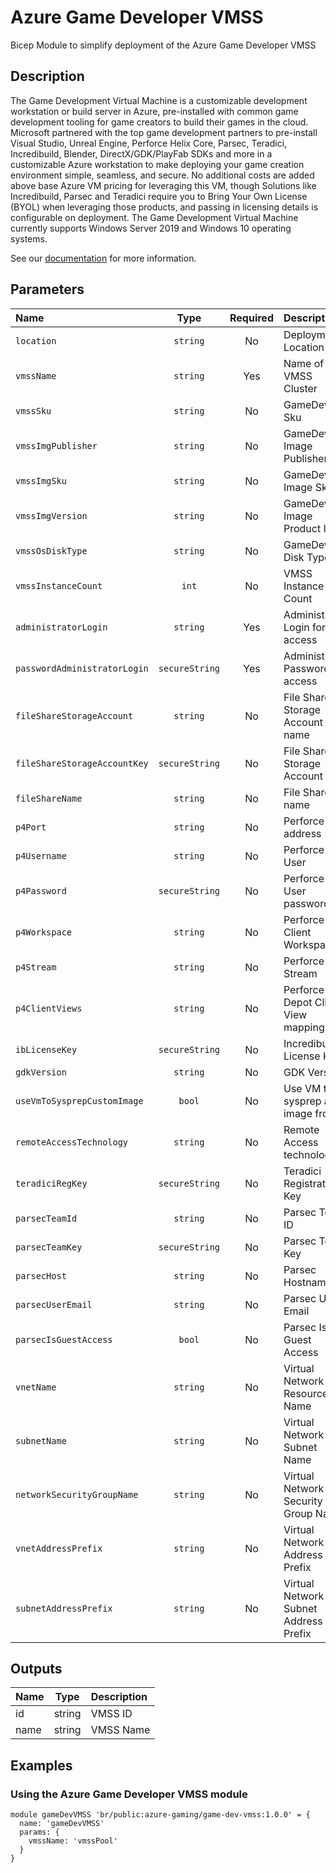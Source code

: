 # Azure Game Developer VMSS

Bicep Module to simplify deployment of the Azure Game Developer VMSS

## Description

The Game Development Virtual Machine is a customizable development workstation or build server in Azure, pre-installed with common game development tooling for game creators to build their games in the cloud. Microsoft partnered with the top game development partners to pre-install Visual Studio, Unreal Engine, Perforce Helix Core, Parsec, Teradici, Incredibuild, Blender, DirectX/GDK/PlayFab SDKs and more in a customizable Azure workstation to make deploying your game creation environment simple, seamless, and secure. No additional costs are added above base Azure VM pricing for leveraging this VM, though Solutions like Incredibuild, Parsec and Teradici require you to Bring Your Own License (BYOL) when leveraging those products, and passing in licensing details is configurable on deployment. The Game Development Virtual Machine currently supports Windows Server 2019 and Windows 10 operating systems.

See our [documentation](https://docs.microsoft.com/en-us/gaming/azure/game-dev-virtual-machine/) for more information.

## Parameters

| Name                         | Type           | Required | Description                           |
| :--------------------------- | :------------: | :------: | :------------------------------------ |
| `location`                   | `string`       | No       | Deployment Location                   |
| `vmssName`                   | `string`       | Yes      | Name of VMSS Cluster                  |
| `vmssSku`                    | `string`       | No       | GameDev Sku                           |
| `vmssImgPublisher`           | `string`       | No       | GameDev Image Publisher               |
| `vmssImgSku`                 | `string`       | No       | GameDev Image Sku                     |
| `vmssImgVersion`             | `string`       | No       | GameDev Image Product Id              |
| `vmssOsDiskType`             | `string`       | No       | GameDev Disk Type                     |
| `vmssInstanceCount`          | `int`          | No       | VMSS Instance Count                   |
| `administratorLogin`         | `string`       | Yes      | Administrator Login for access        |
| `passwordAdministratorLogin` | `secureString` | Yes      | Administrator Password for access     |
| `fileShareStorageAccount`    | `string`       | No       | File Share Storage Account name       |
| `fileShareStorageAccountKey` | `secureString` | No       | File Share Storage Account key        |
| `fileShareName`              | `string`       | No       | File Share name                       |
| `p4Port`                     | `string`       | No       | Perforce Port address                 |
| `p4Username`                 | `string`       | No       | Perforce User                         |
| `p4Password`                 | `secureString` | No       | Perforce User password                |
| `p4Workspace`                | `string`       | No       | Perforce Client Workspace             |
| `p4Stream`                   | `string`       | No       | Perforce Stream                       |
| `p4ClientViews`              | `string`       | No       | Perforce Depot Client View mappings   |
| `ibLicenseKey`               | `secureString` | No       | Incredibuild License Key              |
| `gdkVersion`                 | `string`       | No       | GDK Version                           |
| `useVmToSysprepCustomImage`  | `bool`         | No       | Use VM to sysprep an image from       |
| `remoteAccessTechnology`     | `string`       | No       | Remote Access technology              |
| `teradiciRegKey`             | `secureString` | No       | Teradici Registration Key             |
| `parsecTeamId`               | `string`       | No       | Parsec Team ID                        |
| `parsecTeamKey`              | `secureString` | No       | Parsec Team Key                       |
| `parsecHost`                 | `string`       | No       | Parsec Hostname                       |
| `parsecUserEmail`            | `string`       | No       | Parsec User Email                     |
| `parsecIsGuestAccess`        | `bool`         | No       | Parsec Is Guest Access                |
| `vnetName`                   | `string`       | No       | Virtual Network Resource Name         |
| `subnetName`                 | `string`       | No       | Virtual Network Subnet Name           |
| `networkSecurityGroupName`   | `string`       | No       | Virtual Network Security Group Name   |
| `vnetAddressPrefix`          | `string`       | No       | Virtual Network Address Prefix        |
| `subnetAddressPrefix`        | `string`       | No       | Virtual Network Subnet Address Prefix |

## Outputs

| Name | Type   | Description |
| :--- | :----: | :---------- |
| id   | string | VMSS ID     |
| name | string | VMSS Name   |

## Examples

### Using the Azure Game Developer VMSS module

```bicep
module gameDevVMSS 'br/public:azure-gaming/game-dev-vmss:1.0.0' = {
  name: 'gameDevVMSS'
  params: {
    vmssName: 'vmssPool'
  }
}
```